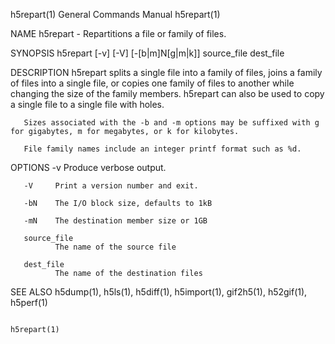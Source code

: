 h5repart(1)                                                                                General Commands Manual                                                                                h5repart(1)



NAME
       h5repart - Repartitions a file or family of files.

SYNOPSIS
       h5repart [-v] [-V] [-[b|m]N[g|m|k]] source_file dest_file

DESCRIPTION
       h5repart splits a single file into a family of files, joins a family of files into a single file, or copies one family of files to another while changing the size of the family members. h5repart can
       also be used to copy a single file to a single file with holes.

       Sizes associated with the -b and -m options may be suffixed with g for gigabytes, m for megabytes, or k for kilobytes.

       File family names include an integer printf format such as %d.

OPTIONS
       -v     Produce verbose output.

       -V     Print a version number and exit.

       -bN    The I/O block size, defaults to 1kB

       -mN    The destination member size or 1GB

       source_file
              The name of the source file

       dest_file
              The name of the destination files

SEE ALSO
       h5dump(1), h5ls(1), h5diff(1), h5import(1), gif2h5(1), h52gif(1), h5perf(1)



                                                                                                                                                                                                  h5repart(1)

